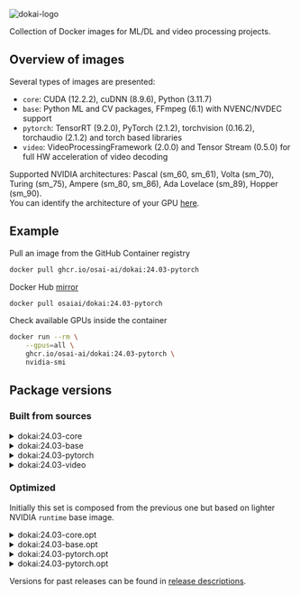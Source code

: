 ![dokai-logo](https://raw.githubusercontent.com/osai-ai/dokai/master/pics/dokai-logo.png)

Collection of Docker images for ML/DL and video processing projects.

## Overview of images

Several types of images are presented:

* `core`: CUDA (12.2.2), cuDNN (8.9.6), Python (3.11.7)
* `base`: Python ML and CV packages, FFmpeg (6.1) with NVENC/NVDEC support
* `pytorch`: TensorRT (9.2.0), PyTorch (2.1.2), torchvision (0.16.2), torchaudio (2.1.2) and torch based libraries
* `video`: VideoProcessingFramework (2.0.0) and Tensor Stream (0.5.0) for full HW acceleration of video decoding 

Supported NVIDIA architectures: Pascal (sm_60, sm_61), Volta (sm_70), Turing (sm_75), Ampere (sm_80, sm_86), Ada Lovelace (sm_89), Hopper (sm_90).  
You can identify the architecture of your GPU [here](https://arnon.dk/matching-sm-architectures-arch-and-gencode-for-various-nvidia-cards/).

## Example

Pull an image from the GitHub Container registry
```bash
docker pull ghcr.io/osai-ai/dokai:24.03-pytorch
```

Docker Hub [mirror](https://hub.docker.com/r/osaiai/dokai/tags)
```bash
docker pull osaiai/dokai:24.03-pytorch
```

Check available GPUs inside the container
```bash
docker run --rm \
    --gpus=all \
    ghcr.io/osai-ai/dokai:24.03-pytorch \
    nvidia-smi
```

## Package versions

### Built from sources

<details><summary>dokai:24.03-core</summary>
<p>

[ghcr.io/osai-ai/dokai:24.03-core](https://github.com/osai-ai/dokai/pkgs/container/dokai/160087553?tag=24.03-core)

Image based on `nvidia/cuda:12.2.2-cudnn8-devel-ubuntu22.04` which includes:

- Ubuntu 22.04 Operational System;
- CUDA (12.2.2);
- cuDNN (8.9.6);
- NVCC;
- etc..

On top of that packages are installed, here's a brief description and purpose of each:

**Python (3.11.8):**
- **python3.11** is a programming language used for scripting and software development.
- **python3.11-dev** contains header files and development tools for building Python extensions.
- **python3.11-distutils** contains utilities for distributing and installing Python packages.
- **python3.11-tk** contains Tkinter, a GUI toolkit for Python.

**Builders, configurators and compilers:**
- **build-essential** package contains essential tools required for building software on Ubuntu, including compilers (gcc, g++, etc.) and build-related tools.
- **Yasm and nasm** are assemblers used for compiling assembly language code into machine-readable format, commonly used in building software.
- **Ninja** is a small build system that is fast and efficient, used as an alternative to GNU Make in some projects.
- **cmake** is a cross-platform build system generator used to control the software compilation process using simple platform-independent configuration files.
- **pkgconf** is a package configuration system used to help locate and configure libraries needed for building software.
- **gfortran** is a GNU Fortran compiler used for compiling Fortran code.
- **autoconf and libtool** are tools for generating configure scripts and managing software builds on various platforms.

**Utilities:**
- **nano, vim, tmux** are text editors and terminal multiplexers used for editing files and managing terminal sessions.
- **unzip** is a utility used to decompress ZIP archives, commonly used for extracting files from compressed archives.
- **git** is a distributed version control system used for tracking changes in source code during software development.
- **wget, curl** are command-line tools used for downloading files from the internet, commonly used in scripts and automation tasks.
- **htop and nvtop** are interactive system monitoring tools used for displaying system resource usage.
- **sysstat** collects and reports system performance statistics, including CPU, memory, and disk usage.

**Libraries:**
- **libsm6, libxext6, libxrender1, libgl1-mesa-glx** libraries for X Window System used for rendering graphics and managing graphical applications.
- **libtcmalloc-minimal4** is a memory allocation library, providing optimized memory management functions.
- **libx264-dev** is a library for encoding H.264 video streams.
- **libsndfile1** is a library for reading and writing audio files.
- **libssl-dev** is a development package for OpenSSL, providing cryptographic functions.
- **libpng-dev and libjpeg-dev** are development libraries for handling PNG and JPEG image formats, respectively.
- **libmp3lame-dev** is a development library for encoding and decoding MP3 audio files.
- **liblapack-dev** is a library for numerical linear algebra functions.
- **libopenblas-dev** is an optimized BLAS (Basic Linear Algebra Subprograms) library.

</p>
</details>

<details><summary>dokai:24.03-base</summary>
<p>

[ghcr.io/osai-ai/dokai:24.03-base](https://github.com/osai-ai/dokai/pkgs/container/dokai/160090648?tag=24.03-base)

Image based on `ghcr.io/osai-ai/dokai:24.03-core`:

Additionally, installed:

- FFmpeg (n6.1)
- nv-codec-headers (n12.1.14.0)
- python packages:
  - packaging==23.2
  - numpy==1.26.2
  - opencv-python==4.8.1.78
  - sympy==1.12
  - scipy==1.11.4
  - matplotlib==3.8.2
  - pandas==2.1.4
  - scikit-learn==1.3.2
  - scikit-image==0.22.0
  - Pillow==10.1.0   
  - av==11.0.0   
  - librosa==0.10.1   
  - albumentations==1.3.1   
  - pyzmq==25.1.2   
  - Cython==3.0.6   
  - numba==0.58.1   
  - requests==2.31.0   
  - psutil==5.9.7   
  - pydantic==2.5.2   
  - PyYAML==6.0.1   
  - notebook==7.0.6   
  - ipywidgets==8.1.1   
  - tqdm==4.66.1   
  - pytest==7.4.3   
  - pytest-cov==4.1.0   
  - mypy==1.7.1   
  - flake8==6.1.0   
  - pre-commit==3.6.0  

</p>
</details>

<details><summary>dokai:24.03-pytorch</summary>
<p>

[ghcr.io/osai-ai/dokai:24.03-pytorch](https://github.com/osai-ai/dokai/pkgs/container/dokai/160107248?tag=24.03-pytorch)

Image based on `ghcr.io/osai-ai/dokai:24.03-base`:

TensorRT (9.2.0)  
MAGMA (2.7.1)  

torch==2.1.2 (source, v2.1.2)  
torchvision==0.16.2 (source, v0.16.2)  
torchaudio==2.1.2 (source, v2.1.2)  
triton==2.1.0   
cupy-cuda12x==12.3.0   
pytorch-ignite==0.4.13   
pytorch-argus==1.0.0   
kornia==0.7.0   
timm==0.9.12   
onnx==1.15.0   
onnxruntime==1.16.3   
onnxsim==0.4.35  

</p>
</details>

<details><summary>dokai:24.03-video</summary>
<p>

[ghcr.io/osai-ai/dokai:24.03-video](https://github.com/osai-ai/dokai/pkgs/container/dokai/160107462?tag=24.03-video)

additionally to `dokai:24.03-pytorch`:

VideoProcessingFramework==2.0.0 (source, v2.0.0)  
tensor-stream==0.5.0 (source, 0.5.0)

</p>
</details>

### Optimized

Initially this set is composed from the previous one but based on lighter NVIDIA `runtime` base image.  

<details><summary>dokai:24.03-core.opt</summary>
<p>

Image based on `nvidia/cuda:12.2.2-cudnn8-runtime-ubuntu22.04` and includes the same
additionally installed packages as `dokai:24.03-core`.

</p>
</details>


<details><summary>dokai:24.03-base.opt</summary>
<p>

Image based on `dokai:24.03-core.opt`  and includes the same
additionally installed packages as `dokai:24.03-base`.

</p>
</details>


<details><summary>dokai:24.03-pytorch.opt</summary>
<p>

Image based on `dokai:24.03-base.opt`  and includes the same
additionally installed packages as `dokai:24.03-pytorch`.

</p>
</details>


<details><summary>dokai:24.03-pytorch.opt</summary>
<p>

Image based on `dokai:24.03-pytorch.opt`  and includes the same
additionally installed packages as `dokai:24.03-video`.

</p>
</details>

Versions for past releases can be found in [release descriptions](https://github.com/osai-ai/dokai/releases).
